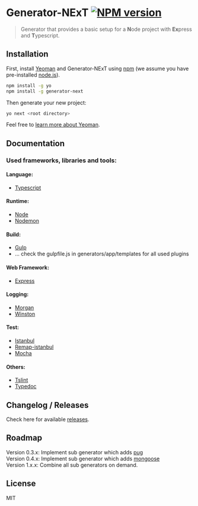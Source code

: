 # Generator-NExT [![NPM version][npm-image]][npm-url]
> Generator that provides a basic setup for a **N**ode project with **Ex**press and **T**ypescript.

## Installation

First, install [Yeoman](http://yeoman.io) and Generator-NExT using [npm](https://www.npmjs.com/) (we assume you have pre-installed [node.js](https://nodejs.org/)).

```bash
npm install -g yo
npm install -g generator-next
```

Then generate your new project:

```bash
yo next <root directory>
```

Feel free to [learn more about Yeoman](http://yeoman.io/).

## Documentation

### Used frameworks, libraries and tools:
 
#### Language:
 - [Typescript](https://github.com/Microsoft/TypeScript)
 
#### Runtime:
 - [Node](https://github.com/nodejs/node)
 - [Nodemon](https://github.com/remy/nodemon)

#### Build:
 - [Gulp](https://github.com/gulpjs/gulp)
 - ... check the gulpfile.js in generators/app/templates for all used plugins
 
#### Web Framework:
 - [Express](https://github.com/expressjs/express)

#### Logging:
 - [Morgan](https://github.com/expressjs/morgan)
 - [Winston](https://github.com/winstonjs/winston)

#### Test:
 - [Istanbul](https://github.com/gotwarlost/istanbul)
 - [Remap-istanbul](https://github.com/SitePen/remap-istanbul)
 - [Mocha](https://github.com/mochajs/mocha)
 
#### Others:
 - [Tslint](https://github.com/palantir/tslint)  
 - [Typedoc](https://github.com/TypeStrong/typedoc)  

## Changelog / Releases

Check here for available [releases](https://github.com/ommsolutions/generator-next/releases).

## Roadmap

 Version 0.3.x:   Implement sub generator which adds [pug](https://github.com/pugjs/pug)  
 Version 0.4.x:   Implement sub generator which adds [mongoose](https://github.com/Automattic/mongoose)  
 Version 1.x.x:   Combine all sub generators on demand.  
 
## License

MIT

[npm-image]: https://badge.fury.io/js/generator-next.svg
[npm-url]: https://npmjs.org/package/generator-next
[coveralls-image]: https://coveralls.io/repos/enenkel/generator-next/badge.svg
[coveralls-url]: https://coveralls.io/r/enenkel/generator-next
